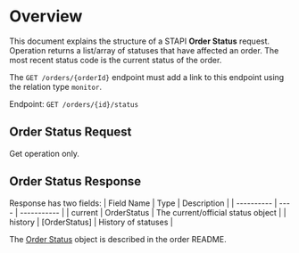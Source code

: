 # Overview

This document explains the structure of a STAPI **Order Status** request. Operation returns a list/array of statuses that have affected an order.  The most recent status code is the current status of the order.

The `GET /orders/{orderId}` endpoint must add a link to this endpoint using the relation type `monitor`.

Endpoint: `GET /orders/{id}/status`

## Order Status Request

Get operation only. 

## Order Status Response

Response has two fields:
| Field Name | Type | Description |
| ---------- | ---- | ----------- |
| current | OrderStatus | The current/official status object |
| history | [OrderStatus] | History of statuses |

The [Order Status](../order/README.md#order-status) object is described in the order README.
